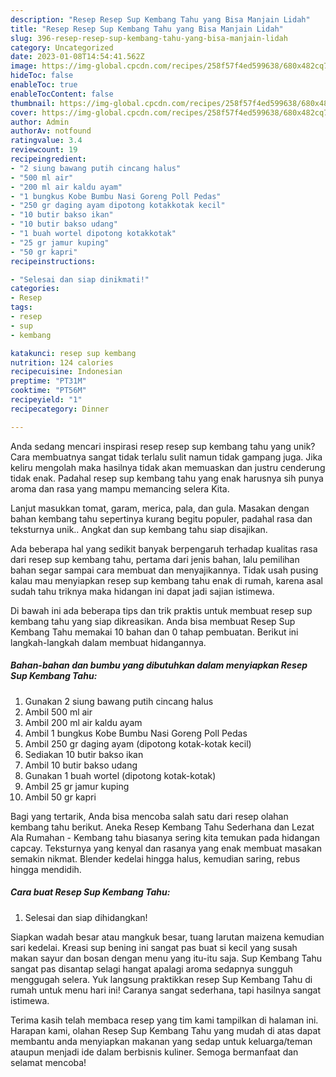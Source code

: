 ```yaml
---
description: "Resep Resep Sup Kembang Tahu yang Bisa Manjain Lidah"
title: "Resep Resep Sup Kembang Tahu yang Bisa Manjain Lidah"
slug: 396-resep-resep-sup-kembang-tahu-yang-bisa-manjain-lidah
category: Uncategorized
date: 2023-01-08T14:54:41.562Z
image: https://img-global.cpcdn.com/recipes/258f57f4ed599638/680x482cq70/resep-sup-kembang-tahu-foto-resep-utama.jpg
hideToc: false
enableToc: true
enableTocContent: false
thumbnail: https://img-global.cpcdn.com/recipes/258f57f4ed599638/680x482cq70/resep-sup-kembang-tahu-foto-resep-utama.jpg
cover: https://img-global.cpcdn.com/recipes/258f57f4ed599638/680x482cq70/resep-sup-kembang-tahu-foto-resep-utama.jpg
author: Admin
authorAv: notfound
ratingvalue: 3.4
reviewcount: 19
recipeingredient:
- "2 siung bawang putih cincang halus"
- "500 ml air"
- "200 ml air kaldu ayam"
- "1 bungkus Kobe Bumbu Nasi Goreng Poll Pedas"
- "250 gr daging ayam dipotong kotakkotak kecil"
- "10 butir bakso ikan"
- "10 butir bakso udang"
- "1 buah wortel dipotong kotakkotak"
- "25 gr jamur kuping"
- "50 gr kapri"
recipeinstructions:

- "Selesai dan siap dinikmati!"
categories:
- Resep
tags:
- resep
- sup
- kembang

katakunci: resep sup kembang 
nutrition: 124 calories
recipecuisine: Indonesian
preptime: "PT31M"
cooktime: "PT56M"
recipeyield: "1"
recipecategory: Dinner

---
```





Anda sedang mencari inspirasi resep resep sup kembang tahu yang unik? Cara membuatnya sangat tidak terlalu sulit namun tidak gampang juga. Jika keliru mengolah maka hasilnya tidak akan memuaskan dan justru cenderung tidak enak. Padahal resep sup kembang tahu yang enak harusnya sih punya aroma dan rasa yang mampu memancing selera Kita.





Lanjut masukkan tomat, garam, merica, pala, dan gula. Masakan dengan bahan kembang tahu sepertinya kurang begitu populer, padahal rasa dan teksturnya unik.. Angkat dan sup kembang tahu siap disajikan.

Ada beberapa hal yang sedikit banyak berpengaruh terhadap kualitas rasa dari resep sup kembang tahu, pertama dari jenis bahan, lalu pemilihan bahan segar sampai cara membuat dan menyajikannya. Tidak usah pusing kalau mau menyiapkan resep sup kembang tahu enak di rumah, karena asal sudah tahu triknya maka hidangan ini dapat jadi sajian istimewa.






Di bawah ini ada beberapa tips dan trik praktis untuk membuat resep sup kembang tahu yang siap dikreasikan. Anda bisa membuat Resep Sup Kembang Tahu memakai 10 bahan dan 0 tahap pembuatan. Berikut ini langkah-langkah dalam membuat hidangannya.

<!--inarticleads1-->

##### Bahan-bahan dan bumbu yang dibutuhkan dalam menyiapkan Resep Sup Kembang Tahu:

1. Gunakan 2 siung bawang putih cincang halus
1. Ambil 500 ml air
1. Ambil 200 ml air kaldu ayam
1. Ambil 1 bungkus Kobe Bumbu Nasi Goreng Poll Pedas
1. Ambil 250 gr daging ayam (dipotong kotak-kotak kecil)
1. Sediakan 10 butir bakso ikan
1. Ambil 10 butir bakso udang
1. Gunakan 1 buah wortel (dipotong kotak-kotak)
1. Ambil 25 gr jamur kuping
1. Ambil 50 gr kapri


Bagi yang tertarik, Anda bisa mencoba salah satu dari resep olahan kembang tahu berikut. Aneka Resep Kembang Tahu Sederhana dan Lezat Ala Rumahan - Kembang tahu biasanya sering kita temukan pada hidangan capcay. Teksturnya yang kenyal dan rasanya yang enak membuat masakan semakin nikmat. Blender kedelai hingga halus, kemudian saring, rebus hingga mendidih. 

<!--inarticleads2-->

##### Cara buat Resep Sup Kembang Tahu:


1. Selesai dan siap dihidangkan!

Siapkan wadah besar atau mangkuk besar, tuang larutan maizena kemudian sari kedelai. Kreasi sup bening ini sangat pas buat si kecil yang susah makan sayur dan bosan dengan menu yang itu-itu saja. Sup Kembang Tahu sangat pas disantap selagi hangat apalagi aroma sedapnya sungguh menggugah selera. Yuk langsung praktikkan resep Sup Kembang Tahu di rumah untuk menu hari ini! Caranya sangat sederhana, tapi hasilnya sangat istimewa. 

Terima kasih telah membaca resep yang tim kami tampilkan di halaman ini. Harapan kami, olahan Resep Sup Kembang Tahu yang mudah di atas dapat membantu anda menyiapkan makanan yang sedap untuk keluarga/teman ataupun menjadi ide dalam berbisnis kuliner. Semoga bermanfaat dan selamat mencoba!
